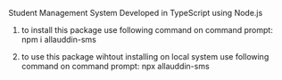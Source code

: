 Student Management System Developed in TypeScript using Node.js


1. to install this package use following command on command prompt:
npm i allauddin-sms

2. to use this package wihtout installing on local system use following command on command prompt:
npx allauddin-sms